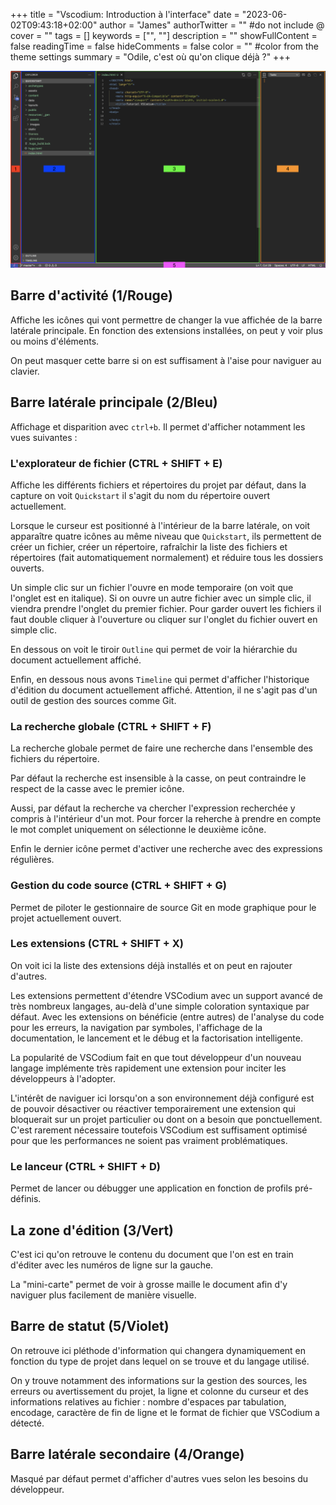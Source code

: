 +++
title = "Vscodium: Introduction à l'interface"
date = "2023-06-02T09:43:18+02:00"
author = "James"
authorTwitter = "" #do not include @
cover = ""
tags = []
keywords = ["", ""]
description = ""
showFullContent = false
readingTime = false
hideComments = false
color = "" #color from the theme settings
summary = "Odile, c'est où qu'on clique déjà ?"
+++


![](interface-vscode.png)

## Barre d'activité (1/Rouge)

Affiche les icônes qui vont permettre de changer la vue affichée de la barre
latérale principale. En fonction des extensions installées, on peut y voir plus
ou moins d'éléments.

On peut masquer cette barre si on est suffisament à l'aise pour naviguer au clavier.

## Barre latérale principale (2/Bleu)

Affichage et disparition avec `ctrl+b`. Il permet d'afficher notamment les vues
suivantes : 

### L'explorateur de fichier (CTRL + SHIFT + E)

Affiche les différents fichiers et répertoires du projet par défaut, dans la
capture on voit `Quickstart` il s'agit du nom du répertoire ouvert actuellement.

Lorsque le curseur est positionné à l'intérieur de la barre latérale, on voit
apparaître quatre icônes au même niveau que `Quickstart`, ils permettent de
créer un fichier, créer un répertoire, rafraîchir la liste des fichiers et
répertoires (fait automatiquement normalement) et réduire tous les dossiers
ouverts.

Un simple clic sur un fichier l'ouvre en mode temporaire (on voit que l'onglet
est en italique). Si on ouvre un autre fichier avec un simple clic, il viendra
prendre l'onglet du premier fichier. Pour garder ouvert les fichiers il faut
double cliquer à l'ouverture ou cliquer sur l'onglet du fichier ouvert en simple clic.

En dessous on voit le tiroir `Outline` qui permet de voir la hiérarchie du
document actuellement affiché.

Enfin, en dessous nous avons `Timeline` qui permet d'afficher l'historique
d'édition du document actuellement affiché. Attention, il ne s'agit pas d'un
outil de gestion des sources comme Git.

### La recherche globale (CTRL + SHIFT + F)

La recherche globale permet de faire une recherche dans l'ensemble des fichiers
du répertoire.

Par défaut la recherche est insensible à la casse, on peut contraindre le
respect de la casse avec le premier icône. 

Aussi, par défaut la recherche va chercher l'expression recherchée y compris à
l'intérieur d'un mot. Pour forcer la reherche à prendre en compte le mot complet
uniquement on sélectionne le deuxième icône.

Enfin le dernier icône permet d'activer une recherche avec des expressions régulières.

### Gestion du code source (CTRL + SHIFT + G)

Permet de piloter le gestionnaire de source Git en mode graphique pour le projet
actuellement ouvert. 

### Les extensions (CTRL + SHIFT + X)

On voit ici la liste des extensions déjà installés et on peut en rajouter
d'autres.

Les extensions permettent d'étendre VSCodium avec un support avancé de très
nombreux langages, au-delà d'une simple coloration syntaxique par défaut. Avec
les extensions on bénéficie (entre autres) de l'analyse du code pour les
erreurs, la navigation par symboles, l'affichage de la documentation, le
lancement et le débug et la factorisation intelligente.

La popularité de VSCodium fait en que tout développeur d'un nouveau langage
implémente très rapidement une extension pour inciter les développeurs à l'adopter.

L'intérêt de naviguer ici lorsqu'on a son environnement déjà configuré est de
pouvoir désactiver ou réactiver temporairement une extension qui bloquerait sur
un projet particulier ou dont on a besoin que ponctuellement. C'est rarement
nécessaire toutefois VSCodium est suffisament optimisé pour que les performances
ne soient pas vraiment problématiques.

### Le lanceur (CTRL + SHIFT + D)

Permet de lancer ou débugger une application en fonction de profils pré-définis.

## La zone d'édition (3/Vert)

C'est ici qu'on retrouve le contenu du document que l'on est en train d'éditer
avec les numéros de ligne sur la gauche.

La "mini-carte" permet de voir à grosse maille le document afin d'y naviguer
plus facilement de manière visuelle.

## Barre de statut (5/Violet)

On retrouve ici pléthode d'information qui changera dynamiquement en fonction du
type de projet dans lequel on se trouve et du langage utilisé.

On y trouve notamment des informations sur la gestion des sources, les erreurs
ou avertissement du projet, la ligne et colonne du curseur et des informations
relatives au fichier : nombre d'espaces par tabulation, encodage, caractère de
fin de ligne et le format de fichier que VSCodium a détecté.

## Barre latérale secondaire (4/Orange)

Masqué par défaut permet d'afficher d'autres vues selon les besoins du
développeur.